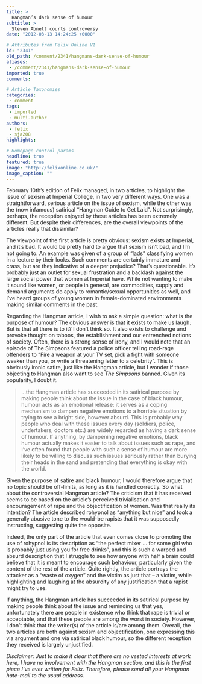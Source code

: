 ```yaml
---
title: >
  Hangman’s dark sense of humour
subtitle: >
  Steven Abnett courts controversy
date: "2012-03-13 14:24:25 +0000"

# Attributes from Felix Online V1
id: "2341"
old_path: /comment/2341/hangmans-dark-sense-of-humour
aliases:
 - /comment/2341/hangmans-dark-sense-of-humour
imported: true
comments:

# Article Taxonomies
categories:
 - comment
tags:
 - imported
 - multi-author
authors:
 - felix
 - sja208
highlights:

# Homepage control params
headline: true
featured: true
image: "http://felixonline.co.uk/"
image_caption: ""
---
```


February 10th’s edition of Felix managed, in two articles, to highlight the issue of sexism at Imperial College, in two very different ways. One was a straightforward, serious article on the issue of sexism, while the other was the (now infamous) satirical “Hangman Guide to Get Laid”. Not surprisingly, perhaps, the reception enjoyed by these articles has been extremely different. But despite their differences, are the overall viewpoints of the articles really that dissimilar?

The viewpoint of the first article is pretty obvious: sexism exists at Imperial, and it’s bad. It would be pretty hard to argue that sexism isn’t bad, and I’m not going to. An example was given of a group of “lads” classifying women in a lecture by their looks. Such comments are certainly immature and crass, but are they indicative of a deeper prejudice? That’s questionable. It’s probably just an outlet for sexual frustration and a backlash against the large social power that women at Imperial have. While not wanting to make it sound like women, or people in general, are commodities, supply and demand arguments do apply to romantic/sexual opportunities as well, and I’ve heard groups of young women in female-dominated environments making similar comments in the past.

Regarding the Hangman article, I wish to ask a simple question: what is the purpose of humour? The obvious answer is that it exists to make us laugh. But is that all there is to it? I don’t think so. It also exists to challenge and provoke thought on taboos, the establishment and our entrenched notions of society. Often, there is a strong sense of irony, and I would note that an episode of The Simpsons featured a police officer telling road-rage offenders to “Fire a weapon at your TV set, pick a fight with someone weaker than you, or write a threatening letter to a celebrity”. This is obviously ironic satire, just like the Hangman article, but I wonder if those objecting to Hangman also want to see _The Simpsons_ banned. Given its popularity, I doubt it.
> ...the Hangman article has succeeded in its satirical purpose by making people think about the issue
In the case of black humour, humour acts as an emotional release: it serves as a coping mechanism to dampen negative emotions to a horrible situation by trying to see a bright side, however absurd. This is probably why people who deal with these issues every day (soldiers, police, undertakers, doctors etc.) are widely regarded as having a dark sense of humour. If anything, by dampening negative emotions, black humour actually makes it easier to talk about issues such as rape, and I’ve often found that people with such a sense of humour are more likely to be willing to discuss such issues seriously rather than burying their heads in the sand and pretending that everything is okay with the world.

Given the purpose of satire and black humour, I would therefore argue that no topic should be off-limits, as long as it is handled correctly. So what about the controversial Hangman article? The criticism that it has received seems to be based on the article’s perceived trivialisation and encouragement of rape and the objectification of women. Was that really its intention? The article described rohypnol as “anything but nice” and took a generally abusive tone to the would-be rapists that it was supposedly instructing, suggesting quite the opposite.

Indeed, the only part of the article that even comes close to promoting the use of rohypnol is its description as “the perfect mixer … for some girl who is probably just using you for free drinks”, and this is such a warped and absurd description that I struggle to see how anyone with half a brain could believe that it is meant to encourage such behaviour, particularly given the content of the rest of the article. Quite rightly, the article portrays the attacker as a “waste of oxygen” and the victim as just that – a victim, while highlighting and laughing at the absurdity of any justification that a rapist might try to use.

If anything, the Hangman article has succeeded in its satirical purpose by making people think about the issue and reminding us that yes, unfortunately there are people in existence who think that rape is trivial or acceptable, and that these people are among the worst in society. However, I don’t think that the writer(s) of the article is/are among them. Overall, the two articles are both against sexism and objectification, one expressing this via argument and one via satirical black humour, so the different reception they received is largely unjustified.

_Disclaimer: Just to make it clear that there are no vested interests at work here, I have no involvement with the Hangman section, and this is the first piece I’ve ever written for Felix. Therefore, please send all your Hangman hate-mail to the usual address._
